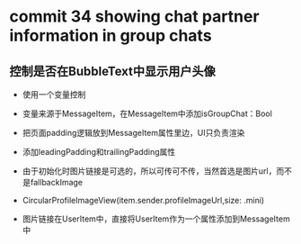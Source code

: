 #  commit 34 showing chat partner information in group chats

## 控制是否在BubbleText中显示用户头像
- 使用一个变量控制
- 变量来源于MessageItem，在MessageItem中添加isGroupChat：Bool

- 把页面padding逻辑放到MessageItem属性里边，UI只负责渲染
- 添加leadingPadding和trailingPadding属性

- 由于初始化时图片链接是可选的，所以可传可不传，当然首选是图片url，而不是fallbackImage
- CircularProfileImageView(item.sender.profileImageUrl,size: .mini)
- 图片链接在UserItem中，直接将UserItem作为一个属性添加到MessageItem中



